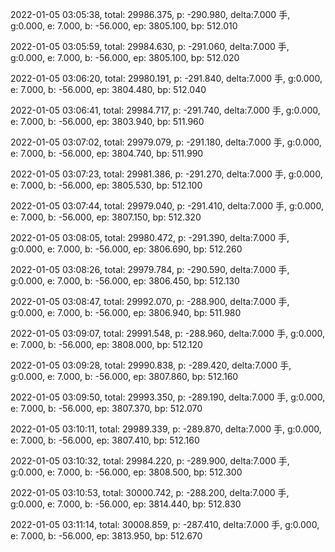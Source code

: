 2022-01-05 03:05:38, total: 29986.375, p: -290.980, delta:7.000 手, g:0.000, e: 7.000, b: -56.000, ep: 3805.100, bp: 512.010

2022-01-05 03:05:59, total: 29984.630, p: -291.060, delta:7.000 手, g:0.000, e: 7.000, b: -56.000, ep: 3805.100, bp: 512.020

2022-01-05 03:06:20, total: 29980.191, p: -291.840, delta:7.000 手, g:0.000, e: 7.000, b: -56.000, ep: 3804.480, bp: 512.040

2022-01-05 03:06:41, total: 29984.717, p: -291.740, delta:7.000 手, g:0.000, e: 7.000, b: -56.000, ep: 3803.940, bp: 511.960

2022-01-05 03:07:02, total: 29979.079, p: -291.180, delta:7.000 手, g:0.000, e: 7.000, b: -56.000, ep: 3804.740, bp: 511.990

2022-01-05 03:07:23, total: 29981.386, p: -291.270, delta:7.000 手, g:0.000, e: 7.000, b: -56.000, ep: 3805.530, bp: 512.100

2022-01-05 03:07:44, total: 29979.040, p: -291.410, delta:7.000 手, g:0.000, e: 7.000, b: -56.000, ep: 3807.150, bp: 512.320

2022-01-05 03:08:05, total: 29980.472, p: -291.390, delta:7.000 手, g:0.000, e: 7.000, b: -56.000, ep: 3806.690, bp: 512.260

2022-01-05 03:08:26, total: 29979.784, p: -290.590, delta:7.000 手, g:0.000, e: 7.000, b: -56.000, ep: 3806.450, bp: 512.130

2022-01-05 03:08:47, total: 29992.070, p: -288.900, delta:7.000 手, g:0.000, e: 7.000, b: -56.000, ep: 3806.940, bp: 511.980

2022-01-05 03:09:07, total: 29991.548, p: -288.960, delta:7.000 手, g:0.000, e: 7.000, b: -56.000, ep: 3808.000, bp: 512.120

2022-01-05 03:09:28, total: 29990.838, p: -289.420, delta:7.000 手, g:0.000, e: 7.000, b: -56.000, ep: 3807.860, bp: 512.160

2022-01-05 03:09:50, total: 29993.350, p: -289.190, delta:7.000 手, g:0.000, e: 7.000, b: -56.000, ep: 3807.370, bp: 512.070

2022-01-05 03:10:11, total: 29989.339, p: -289.870, delta:7.000 手, g:0.000, e: 7.000, b: -56.000, ep: 3807.410, bp: 512.160

2022-01-05 03:10:32, total: 29984.220, p: -289.900, delta:7.000 手, g:0.000, e: 7.000, b: -56.000, ep: 3808.500, bp: 512.300

2022-01-05 03:10:53, total: 30000.742, p: -288.200, delta:7.000 手, g:0.000, e: 7.000, b: -56.000, ep: 3814.440, bp: 512.830

2022-01-05 03:11:14, total: 30008.859, p: -287.410, delta:7.000 手, g:0.000, e: 7.000, b: -56.000, ep: 3813.950, bp: 512.670